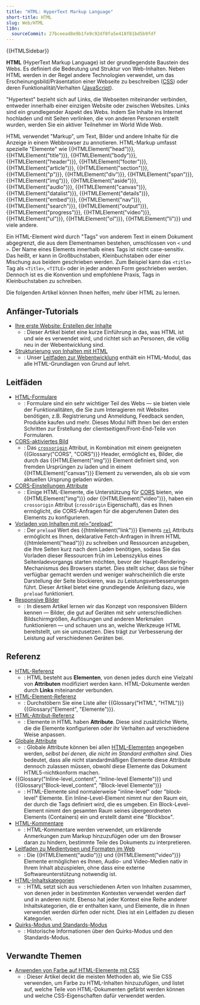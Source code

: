 ```yaml
---
title: "HTML: HyperText Markup Language"
short-title: HTML
slug: Web/HTML
l10n:
  sourceCommit: 27bceead8e9b1fe9c92df0fa5e418f81bd5b9fdf
---
```


{{HTMLSidebar}}

**HTML** (HyperText Markup Language) ist der grundlegendste Baustein des Webs. Es definiert die Bedeutung und Struktur von Web-Inhalten. Neben HTML werden in der Regel andere Technologien verwendet, um das Erscheinungsbild/Präsentation einer Webseite zu beschreiben ([CSS](/de/docs/Web/CSS)) oder deren Funktionalität/Verhalten ([JavaScript](/de/docs/Web/JavaScript)).

"Hypertext" bezieht sich auf Links, die Webseiten miteinander verbinden, entweder innerhalb einer einzigen Website oder zwischen Websites. Links sind ein grundlegender Aspekt des Webs. Indem Sie Inhalte ins Internet hochladen und mit Seiten verlinken, die von anderen Personen erstellt wurden, werden Sie ein aktiver Teilnehmer im World Wide Web.

HTML verwendet "Markup", um Text, Bilder und andere Inhalte für die Anzeige in einem Webbrowser zu annotieren. HTML-Markup umfasst spezielle "Elemente" wie {{HTMLElement("head")}}, {{HTMLElement("title")}}, {{HTMLElement("body")}}, {{HTMLElement("header")}}, {{HTMLElement("footer")}}, {{HTMLElement("article")}}, {{HTMLElement("section")}}, {{HTMLElement("p")}}, {{HTMLElement("div")}}, {{HTMLElement("span")}}, {{HTMLElement("img")}}, {{HTMLElement("aside")}}, {{HTMLElement("audio")}}, {{HTMLElement("canvas")}}, {{HTMLElement("datalist")}}, {{HTMLElement("details")}}, {{HTMLElement("embed")}}, {{HTMLElement("nav")}}, {{HTMLElement("search")}}, {{HTMLElement("output")}}, {{HTMLElement("progress")}}, {{HTMLElement("video")}}, {{HTMLElement("ul")}}, {{HTMLElement("ol")}}, {{HTMLElement("li")}} und viele andere.

Ein HTML-Element wird durch "Tags" von anderem Text in einem Dokument abgegrenzt, die aus dem Elementnamen bestehen, umschlossen von `<` und `>`. Der Name eines Elements innerhalb eines Tags ist nicht case-sensitiv. Das heißt, er kann in Großbuchstaben, Kleinbuchstaben oder einer Mischung aus beidem geschrieben werden. Zum Beispiel kann das `<title>` Tag als `<Title>`, `<TITLE>` oder in jeder anderen Form geschrieben werden. Dennoch ist es die Konvention und empfohlene Praxis, Tags in Kleinbuchstaben zu schreiben.

Die folgenden Artikel können Ihnen helfen, mehr über HTML zu lernen.

## Anfänger-Tutorials

- [Ihre erste Website: Erstellen der Inhalte](/de/docs/Learn_web_development/Getting_started/Your_first_website/Creating_the_content)
  - : Dieser Artikel bietet eine kurze Einführung in das, was HTML ist und wie es verwendet wird, und richtet sich an Personen, die völlig neu in der Webentwicklung sind.
- [Strukturierung von Inhalten mit HTML](/de/docs/Learn_web_development/Core/Structuring_content)
  - : Unser [Leitfaden zur Webentwicklung](/de/docs/Learn_web_development) enthält ein HTML-Modul, das alle HTML-Grundlagen von Grund auf lehrt.

## Leitfäden

- [HTML-Formulare](/de/docs/Learn_web_development/Extensions/Forms)
  - : Formulare sind ein sehr wichtiger Teil des Webs — sie bieten viele der Funktionalitäten, die Sie zum Interagieren mit Websites benötigen, z.B. Registrierung und Anmeldung, Feedback senden, Produkte kaufen und mehr. Dieses Modul hilft Ihnen bei den ersten Schritten zur Erstellung der clientseitigen/Front-End-Teile von Formularen.
- [CORS-aktiviertes Bild](/de/docs/Web/HTML/CORS_enabled_image)
  - : Das [`crossorigin`](/de/docs/Web/HTML/Element/img#crossorigin) Attribut, in Kombination mit einem geeigneten {{Glossary("CORS", "CORS")}} Header, ermöglicht es, Bilder, die durch das {{HTMLElement("img")}} Element definiert sind, von fremden Ursprüngen zu laden und in einem {{HTMLElement("canvas")}} Element zu verwenden, als ob sie vom aktuellen Ursprung geladen würden.
- [CORS-Einstellungen Attribute](/de/docs/Web/HTML/Attributes/crossorigin)
  - : Einige HTML-Elemente, die Unterstützung für [CORS](/de/docs/Web/HTTP/CORS) bieten, wie {{HTMLElement("img")}} oder {{HTMLElement("video")}}, haben ein `crossorigin` Attribut (`crossOrigin` Eigenschaft), das es Ihnen ermöglicht, die CORS-Anfragen für die abgerufenen Daten des Elements zu konfigurieren.
- [Vorladen von Inhalten mit rel="preload"](/de/docs/Web/HTML/Attributes/rel/preload)
  - : Der `preload` Wert des {{htmlelement("link")}} Elements [`rel`](/de/docs/Web/HTML/Element/link#rel) Attributs ermöglicht es Ihnen, deklarative Fetch-Anfragen in Ihrem HTML {{htmlelement("head")}} zu schreiben und Ressourcen anzugeben, die Ihre Seiten kurz nach dem Laden benötigen, sodass Sie das Vorladen dieser Ressourcen früh im Lebenszyklus eines Seitenladevorgangs starten möchten, bevor der Haupt-Rendering-Mechanismus des Browsers startet. Dies stellt sicher, dass sie früher verfügbar gemacht werden und weniger wahrscheinlich die erste Darstellung der Seite blockieren, was zu Leistungsverbesserungen führt. Dieser Artikel bietet eine grundlegende Anleitung dazu, wie `preload` funktioniert.
- [Responsive Bilder](/de/docs/Web/HTML/Responsive_images)
  - : In diesem Artikel lernen wir das Konzept von responsiven Bildern kennen — Bilder, die gut auf Geräten mit sehr unterschiedlichen Bildschirmgrößen, Auflösungen und anderen Merkmalen funktionieren — und schauen uns an, welche Werkzeuge HTML bereitstellt, um sie umzusetzen. Dies trägt zur Verbesserung der Leistung auf verschiedenen Geräten bei.

## Referenz

- [HTML-Referenz](/de/docs/Web/HTML/Reference)
  - : HTML besteht aus **Elementen**, von denen jedes durch eine Vielzahl von **Attributen** modifiziert werden kann. HTML-Dokumente werden durch **Links** miteinander verbunden.
- [HTML-Element-Referenz](/de/docs/Web/HTML/Element)
  - : Durchstöbern Sie eine Liste aller {{Glossary("HTML", "HTML")}} {{Glossary("Element", "Elemente")}}.
- [HTML-Attribut-Referenz](/de/docs/Web/HTML/Attributes)
  - : Elemente in HTML haben **Attribute**. Diese sind zusätzliche Werte, die die Elemente konfigurieren oder ihr Verhalten auf verschiedene Weise anpassen.
- [Globale Attribute](/de/docs/Web/HTML/Global_attributes)
  - : Globale Attribute können bei allen [HTML-Elementen](/de/docs/Web/HTML/Element) angegeben werden, _selbst bei denen, die nicht im Standard enthalten sind_. Dies bedeutet, dass alle nicht standardmäßigen Elemente diese Attribute dennoch zulassen müssen, obwohl diese Elemente das Dokument HTML5-nichtkonform machen.
- {{Glossary("Inline-level_content", "Inline-level Elemente")}} und {{Glossary("Block-level_content", "Block-level Elemente")}}
  - : HTML-Elemente sind normalerweise "inline-level" oder "block-level" Elemente. Ein Inline-Level-Element nimmt nur den Raum ein, der durch die Tags definiert wird, die es umgeben. Ein Block-Level-Element nimmt den gesamten Raum seines übergeordneten Elements (Containers) ein und erstellt damit eine "Blockbox".
- [HTML-Kommentare](/de/docs/Web/HTML/Comments)
  - : HTML-Kommentare werden verwendet, um erklärende Anmerkungen zum Markup hinzuzufügen oder um den Browser daran zu hindern, bestimmte Teile des Dokuments zu interpretieren.
- [Leitfaden zu Medientypen und Formaten im Web](/de/docs/Web/Media/Guides/Formats)
  - : Die {{HTMLElement("audio")}} und {{HTMLElement("video")}} Elemente ermöglichen es Ihnen, Audio- und Video-Medien nativ in Ihrem Inhalt abzuspielen, ohne dass eine externe Softwareunterstützung notwendig ist.
- [HTML-Inhaltskategorien](/de/docs/Web/HTML/Content_categories)
  - : HTML setzt sich aus verschiedenen Arten von Inhalten zusammen, von denen jeder in bestimmten Kontexten verwendet werden darf und in anderen nicht. Ebenso hat jeder Kontext eine Reihe anderer Inhaltskategorien, die er enthalten kann, und Elemente, die in ihnen verwendet werden dürfen oder nicht. Dies ist ein Leitfaden zu diesen Kategorien.
- [Quirks-Modus und Standards-Modus](/de/docs/Web/HTML/Quirks_Mode_and_Standards_Mode)
  - : Historische Informationen über den Quirks-Modus und den Standards-Modus.

## Verwandte Themen

- [Anwenden von Farbe auf HTML-Elemente mit CSS](/de/docs/Web/CSS/CSS_colors/Applying_color)
  - : Dieser Artikel deckt die meisten Methoden ab, wie Sie CSS verwenden, um Farbe zu HTML-Inhalten hinzuzufügen, und listet auf, welche Teile von HTML-Dokumenten gefärbt werden können und welche CSS-Eigenschaften dafür verwendet werden.
